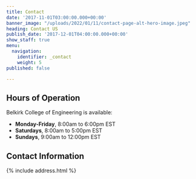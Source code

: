 ```yaml
---
title: Contact
date: '2017-11-01T03:00:00.000+00:00'
banner_image: "/uploads/2022/01/11/contact-page-alt-hero-image.jpeg"
heading: Contact US
publish_date: '2017-12-01T04:00:00.000+00:00'
show_staff: true
menu:
  navigation:
    identifier: _contact
    weight: 5
published: false

---
```

## Hours of Operation
Belkirk College of Engineering is available:

- **Monday-Friday**, 8:00am to 6:00pm EST
- **Saturdays**, 8:00am to 5:00pm EST
- **Sundays**, 9:00am to 12:00pm EST

## Contact Information
{% include address.html %}